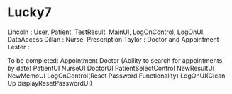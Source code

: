 Lucky7
======

Lincoln : User, Patient, TestResult, MainUI, LogOnControl, LogOnUI, DataAccess
Dillan  : Nurse, Prescription
Taylor  : Doctor and Appointment
Lester  : 

To be completed:
Appointment
Doctor (Ability to search for appointments by date)
PatientUI
NurseUI
DoctorUI
PatientSelectControl
NewResultUI
NewMemoUI
LogOnControl(Reset Password Functionality)
LogOnUI(Clean Up displayResetPasswordUI)